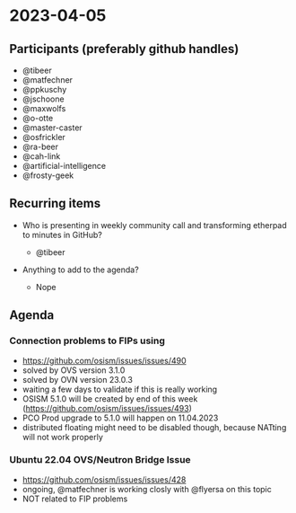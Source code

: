 # 2023-04-05

## Participants (preferably github handles)

- @tibeer
- @matfechner
- @ppkuschy
- @jschoone
- @maxwolfs
- @o-otte
- @master-caster
- @osfrickler
- @ra-beer
- @cah-link
- @artificial-intelligence
- @frosty-geek

## Recurring items

- Who is presenting in weekly community call and transforming etherpad to minutes in GitHub?
  - @tibeer

- Anything to add to the agenda?
  - Nope

## Agenda

### Connection problems to FIPs using

- <https://github.com/osism/issues/issues/490>
- solved by OVS version 3.1.0
- solved by OVN version 23.0.3
- waiting a few days to validate if this is really working
- OSISM 5.1.0 will be created by end of this week (<https://github.com/osism/issues/issues/493>)
- PCO Prod upgrade to 5.1.0 will happen on 11.04.2023
- distributed floating might need to be disabled though, because NATting will not work properly

### Ubuntu 22.04 OVS/Neutron Bridge Issue

- <https://github.com/osism/issues/issues/428>
- ongoing, @matfechner is working closly with @flyersa on this topic
- NOT related to FIP problems
